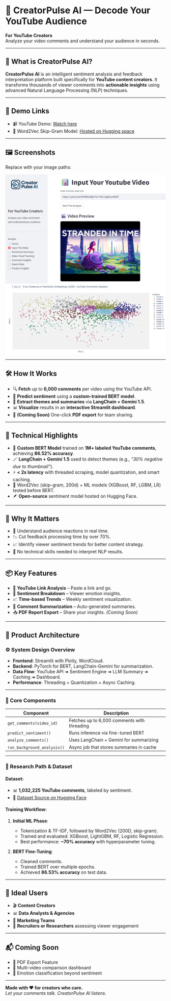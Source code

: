 # 🎥 CreatorPulse AI — Decode Your YouTube Audience

**For YouTube Creators**  
Analyze your video comments and understand your audience in seconds.

---

## 🤖 What is CreatorPulse AI?

**CreatorPulse AI** is an intelligent sentiment analysis and feedback interpretation platform built specifically for **YouTube content creators**. It transforms thousands of viewer comments into **actionable insights** using advanced Natural Language Processing (NLP) techniques.

---

## 🔗 Demo Links

- 📹 YouTube Demo: [Watch here](*********************)
- 🧠 Word2Vec Skip-Gram Model: [Hosted on Hugging space](https://huggingface.co/spaces/nitish-11/skipgram-word2vec-model-with-youtube-comments)

---


## 🖼️ Screenshots

Replace with your image paths:

![Dashboard Screenshot](images/input_video_page.png)
![Skipgram Word2Vec-200 Dimensional Model](images/word2vec_model.png)

---

## 🛠️ How It Works

- 🔍 **Fetch** up to **6,000 comments** per video using the YouTube API.
- 🤖 **Predict sentiment** using a **custom-trained BERT model**.
- 🧠 **Extract themes and summaries** via **LangChain + Gemini 1.5**.
- 📊 **Visualize** results in an **interactive Streamlit dashboard**.
- 🧾 **(Coming Soon)** One-click **PDF export** for team sharing.

---

## 🧪 Technical Highlights

- 🧠 **Custom BERT Model** trained on **1M+ labeled YouTube comments**, achieving **86.52% accuracy**.
- 🪄 **LangChain + Gemini 1.5** used to detect themes (e.g., *“30% negative due to thumbnail”*).
- ⚡ **< 2s latency** with threaded scraping, model quantization, and smart caching.
- 🧮 Word2Vec (skip-gram, 200d) + ML models (XGBoost, RF, LGBM, LR) tested before BERT.
- 🪶 **Open-source** sentiment model hosted on Hugging Face.

---
## 🎯 Why It Matters

- 🚀 Understand audience reactions in real time.
- 📉 Cut feedback processing time by over 70%.
- 📈 Identify viewer sentiment trends for better content strategy.
- 🧩 No technical skills needed to interpret NLP results.

---

## 📦 Key Features

- 🔗 **YouTube Link Analysis** – Paste a link and go.
- 💬 **Sentiment Breakdown** – Viewer emotion insights.
- 📈 **Time-based Trends** – Weekly sentiment visualization.
- 🧠 **Comment Summarization** – Auto-generated summaries.
- 📥 **PDF Report Export** – Share your insights. *(Coming Soon)*

---

## 🧩 Product Architecture

### ⚙️ System Design Overview

- **Frontend**: Streamlit with Plotly, WordCloud.
- **Backend**: PyTorch for BERT, LangChain-Gemini for summarization.
- **Data Flow**: YouTube API ➜ Sentiment Engine ➜ LLM Summary ➜ Caching ➜ Dashboard.
- **Performance**: Threading + Quantization + Async Caching.

---

### 📌 Core Components

| Component | Description |
|----------|-------------|
| `get_comments(video_id)` | Fetches up to 6,000 comments with threading |
| `predict_sentiment()` | Runs inference via fine-tuned BERT |
| `analyze_comments()` | Uses LangChain + Gemini for summarizing |
| `run_background_analysis()` | Async job that stores summaries in cache |

---

### 🧠 Research Path & Dataset

#### Dataset:
- 📊 **1,032,225 YouTube comments**, labeled by sentiment.  
- 🔗 [Dataset Source on Hugging Face](https://huggingface.co/datasets/AmaanP314/youtube-comment-sentiment)

#### Training Workflow:
1. **Initial ML Phase**:
   - Tokenization & TF-IDF, followed by Word2Vec (200D, skip-gram).
   - Trained and evaluated: XGBoost, LightGBM, RF, Logistic Regression.
   - Best performance: **~70% accuracy** with hyperparameter tuning.

2. **BERT Fine-Tuning**:
   - Cleaned comments.
   - Trained BERT over multiple epochs.
   - Achieved **86.53% accuracy** on test data.

---



## 👥 Ideal Users

- 🎬 **Content Creators**
- 📊 **Data Analysts & Agencies**
- 📣 **Marketing Teams**
- 🧪 **Recruiters or Researchers** assessing viewer engagement

---

## 📬 Coming Soon

- 🧾 PDF Export Feature  
- 🎯 Multi-video comparison dashboard  
- 🧠 Emotion classification beyond sentiment

---

**Made with ❤️ for creators who care.**  
*Let your comments talk. CreatorPulse AI listens.*

